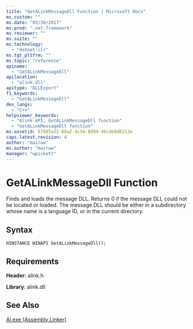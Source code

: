 ```yaml
---
title: "GetALinkMessageDll Function | Microsoft Docs"
ms.custom: ""
ms.date: "03/30/2017"
ms.prod: ".net-framework"
ms.reviewer: ""
ms.suite: ""
ms.technology: 
  - "dotnet-clr"
ms.tgt_pltfrm: ""
ms.topic: "reference"
apiname: 
  - "GetALinkMessageDll"
apilocation: 
  - "alink.dll"
apitype: "DLLExport"
f1_keywords: 
  - "GetALinkMessageDll"
dev_langs: 
  - "C++"
helpviewer_keywords: 
  - "Alink API, GetALinkMessageDll function"
  - "GetALinkMessageDll function"
ms.assetid: 67985a22-88a2-4c54-8d99-4bcde9d6213e
caps.latest.revision: 4
author: "mairaw"
ms.author: "mairaw"
manager: "wpickett"
---
```

# GetALinkMessageDll Function
Finds and loads the message DLL. Returns 0 if the message DLL could not be located or loaded. The message DLL should be either in a subdirectory whose name is a language ID, or in the current directory.  
  
## Syntax  
  
```  
HINSTANCE WINAPI GetALinkMessageDll();  
```  
  
## Requirements  
 **Header:** alink.h  
  
 **Library**: alink.dll  
  
## See Also  
 [Al.exe (Assembly Linker)](../../../../docs/framework/tools/al-exe-assembly-linker.md)